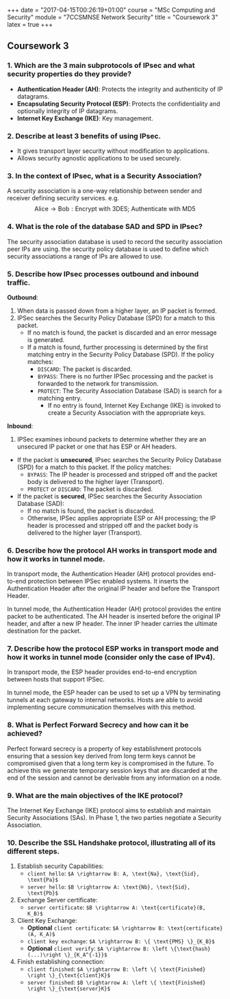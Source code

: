 +++
date = "2017-04-15T00:26:19+01:00"
course = "MSc Computing and Security"
module = "7CCSMNSE Network Security"
title = "Coursework 3"
latex = true
+++

## Coursework 3

### 1. Which are the 3 main subprotocols of IPsec and what security properties do they provide?

* **Authentication Header (AH)**: Protects the integrity and authenticity of IP datagrams.
* **Encapsulating Security Protocol (ESP)**: Protects the confidentiality and optionally integrity of IP datagrams.
* **Internet Key Exchange (IKE)**: Key management.

### 2. Describe at least 3 benefits of using IPsec.

* It gives transport layer security without modification to applications.
* Allows security agnostic applications to be used securely.

### 3. In the context of IPsec, what is a Security Association?

A security association is a one-way relationship between sender and receiver defining security services. e.g. $$\text{Alice} \rightarrow \text{Bob}: \text{Encrypt with 3DES; Authenticate with MD5}$$

### 4. What is the role of the database SAD and SPD in IPsec?

The security association database is used to record the security association peer IPs are using. the security policy database is used to define which security associations a range of IPs are allowed to use.


### 5. Describe how IPsec processes outbound and inbound traffic.

**Outbound**:

1. When data is passed down from a higher layer, an IP packet is formed.
2. IPSec searches the Security Policy Database (SPD) for a match to this packet.
    * If no match is found, the packet is discarded and an error message is generated.
    * If a match is found, further processing is determined by the first matching entry in the Security Policy Database (SPD). If the policy matches:
        * `DISCARD`: The packet is discarded.
        * `BYPASS`: There is no further  IPSec processing and the packet is forwarded to the network for transmission.
        * `PROTECT`: The Security Association Database (SAD) is search for a matching entry.
            * If no entry is found, Internet Key Exchange (IKE) is invoked to create a Security Association with the appropriate keys.

**Inbound**:

1. IPSec examines inbound packets to determine whether they are an unsecured IP packet or one that has ESP or AH headers.
  * If the packet is **unsecured**, IPsec searches the Security Policy Database (SPD) for a match to this packet. If the policy matches:
      * `BYPASS`: The IP header is processed and stripped off and the packet body is delivered to the higher layer (Transport).
      * `PROTECT` or `DISCARD`: The packet is discarded.
  * If the packet is **secured**, IPSec searches the Security Association Database (SAD):
      * If no match is found, the packet is discarded.
      * Otherwise, IPSec applies appropriate ESP or AH processing; the IP header is processed and stripped off and the packet body is delivered to the higher layer (Transport).

### 6. Describe how the protocol AH works in transport mode and how it works in tunnel mode.

In transport mode, the Authentication Header (AH) protocol provides end-to-end protection between IPSec enabled systems. It inserts the Authentication Header after the original IP header and before the Transport Header.

In tunnel mode, the Authentication Header (AH) protocol provides the entire packet to be authenticated. The AH header is inserted before the original IP header, and after a new IP header. The inner IP header carries the ultimate destination for the packet.


### 7. Describe how the protocol ESP works in transport mode and how it works in tunnel mode (consider only the case of IPv4).

In transport mode, the ESP header provides end-to-end encryption between hosts that support IPSec.

In tunnel mode, the ESP header can be used to set up a VPN by terminating tunnels at each gateway to internal networks. Hosts are able to avoid implementing secure communication themselves with this method.

### 8. What is Perfect Forward Secrecy and how can it be achieved?

Perfect forward secrecy is a property of key establishment protocols ensuring that a session key derived from long term keys cannot be compromised given that a long term key is compromised in the future. To achieve this we generate temporary session keys that are discarded at the end of the session and cannot be derivable from any information on a node.

### 9. What are the main objectives of the IKE protocol?

The Internet Key Exchange (IKE) protocol aims to establish and maintain Security Associations (SAs). In Phase 1, the two parties negotiate a Security Association.


### 10. Describe the SSL Handshake protocol, illustrating all of its different steps.

1. Establish security Capabilities:
    * `client hello`: `$A \rightarrow B: A, \text{Na}, \text{Sid}, \text{Pa}$`
    * `server hello`: `$B \rightarrow A: \text{Nb}, \text{Sid}, \text{Pb}$`
2. Exchange Server certificate:
    * `server certificate`: `$B \rightarrow A: \text{certificate}(B, K_B)$`
3. Client Key Exchange:
    * **Optional** `client certificate`: `$A \rightarrow B: \text{certificate}(A, K_A)$`
    * `client key exchange`: `$A \rightarrow B: \{ \text{PMS} \}_{K_B}$`
    * **Optional** `client verify`: `$A \rightarrow B: \left \{\text{hash}(...)\right \}_{K_A^{-1}}$`
4. Finish establishing connection:
    * `client finished`: `$A \rightarrow B: \left \{ \text{Finished} \right \}_{\text{client}K}$`
    * `server finished`: `$B \rightarrow A: \left \{ \text{Finished} \right \}_{\text{server}K}$`
